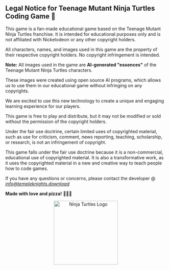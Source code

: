 ## Legal Notice for Teenage Mutant Ninja Turtles Coding Game 🐢



This game is a fan-made educational game based on the Teenage Mutant Ninja Turtles franchise. It is intended for educational purposes only and is not affiliated with Nickelodeon or any other copyright holders.

All characters, names, and images used in this game are the property of their respective copyright holders. No copyright infringement is intended.

**Note:** All images used in the game are **AI-generated "essences"** of the Teenage Mutant Ninja Turtles characters.

These images were created using open source AI programs, which allows us to use them in our educational game without infringing on any copyrights.

We are excited to use this new technology to create a unique and engaging learning experience for our players.


This game is free to play and distribute, but it may not be modified or sold without the permission of the copyright holders.

Under the fair use doctrine, certain limited uses of copyrighted material, such as use for criticism, comment, news reporting, teaching, scholarship, or research, is not an infringement of copyright.

This game falls under the fair use doctrine because it is a non-commercial, educational use of copyrighted material. It is also a transformative work, as it uses the copyrighted material in a new and creative way to teach people how to code games.

If you have any questions or concerns, please contact the developer @ <i>info@templeknights.download</i>

**Made with love and pizza!** 🍕🍕🍕
<div align="center"> <img src="https://github.com/SeanRiggs/HTML5-classic-arcade-game/blob/master/TMNT_Game_Theme/images/tmnticon.png"alt="Ninja Turtles Logo" width="200"> </div>


